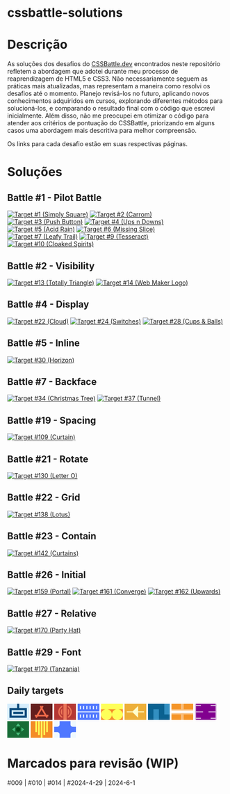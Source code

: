 # cssbattle-solutions

# Descrição

As soluções dos desafios do <a href="https://cssbattle.dev/" target="_blank">CSSBattle.dev</a> encontrados neste repositório refletem a abordagem que adotei durante meu processo de reaprendizagem de HTML5 e CSS3. Não necessariamente seguem as práticas mais atualizadas, mas representam a maneira como resolvi os desafios até o momento. Planejo revisá-los no futuro, aplicando novos conhecimentos adquiridos em cursos, explorando diferentes métodos para solucioná-los, e comparando o resultado final com o código que escrevi inicialmente. Além disso, não me preocupei em otimizar o código para atender aos critérios de pontuação do CSSBattle, priorizando em alguns casos uma abordagem mais descritiva para melhor compreensão.

Os links para cada desafio estão em suas respectivas páginas.

# Soluções

## Battle #1 - Pilot Battle

<a href="solutions/001.md"><img src="https://cssbattle.dev/targets/1.png" title="Target #1 (Simply Square)" width="50px"></a>
<a href="solutions/002.md"><img src="https://cssbattle.dev/targets/2.png" title="Target #2 (Carrom)" width="50px"></a>
<a href="solutions/003.md"><img src="https://cssbattle.dev/targets/3.png" title="Target #3 (Push Button)" width="50px"></a>
<a href="solutions/004.md"><img src="https://cssbattle.dev/targets/4.png" title="Target #4 (Ups n Downs)" width="50px"></a>
<a href="solutions/005.md"><img src="https://cssbattle.dev/targets/5.png" title="Target #5 (Acid Rain)" width="50px"></a>
<a href="solutions/006.md"><img src="https://cssbattle.dev/targets/6.png" title="Target #6 (Missing Slice)" width="50px"></a>
<a href="solutions/007.md"><img src="https://cssbattle.dev/targets/7.png" title="Target #7 (Leafy Trail)" width="50px"></a>
<a href="solutions/009.md"><img src="https://cssbattle.dev/targets/9.png" title="Target #9 (Tesseract)" width="50px"></a>
<a href="solutions/010.md"><img src="https://cssbattle.dev/targets/10.png" title="Target #10 (Cloaked Spirits)" width="50px"></a>

## Battle #2 - Visibility

<a href="solutions/013.md"><img src="https://cssbattle.dev/targets/13.png" title="Target #13 (Totally Triangle)" width="50px"></a>
<a href="solutions/014.md"><img src="https://cssbattle.dev/targets/14.png" title="Target #14 (Web Maker Logo)" width="50px"></a>

## Battle #4 - Display

<a href="solutions/022.md"><img src="https://cssbattle.dev/targets/22.png" title="Target #22 (Cloud)" width="50px"></a>
<a href="solutions/024.md"><img src="https://cssbattle.dev/targets/24.png" title="Target #24 (Switches)" width="50px"></a>
<a href="solutions/028.md"><img src="https://cssbattle.dev/targets/28.png" title="Target #28 (Cups & Balls)" width="50px"></a>

## Battle #5 - Inline

<a href="solutions/030.md"><img src="https://cssbattle.dev/targets/30.png" title="Target #30 (Horizon)" width="50px"></a>

## Battle #7 - Backface

<a href="solutions/034.md"><img src="https://cssbattle.dev/targets/34.png" title="Target #34 (Christmas Tree)" width="50px"></a>
<a href="solutions/037.md"><img src="https://cssbattle.dev/targets/37.png" title="Target #37 (Tunnel)" width="50px"></a>

## Battle #19 - Spacing

<a href="solutions/109.md"><img src="https://cssbattle.dev/targets/109.png" title="Target #109 (Curtain)" width="50px"></a>

## Battle #21 - Rotate

<a href="solutions/130.md"><img src="https://cssbattle.dev/targets/130.png" title="Target #130 (Letter O)" width="50px"></a>

## Battle #22 - Grid

<a href="solutions/138.md"><img src="https://cssbattle.dev/targets/138.png" title="Target #138 (Lotus)" width="50px"></a>

## Battle #23 - Contain

<a href="solutions/142.md"><img src="https://cssbattle.dev/targets/142.png" title="Target #142 (Curtains)" width="50px"></a>

## Battle #26 - Initial

<a href="solutions/159.md"><img src="https://cssbattle.dev/targets/159.png" title="Target #159 (Portal)" width="50px"></a>
<a href="solutions/161.md"><img src="https://cssbattle.dev/targets/161.png" title="Target #161 (Converge)" width="50px"></a>
<a href="solutions/162.md"><img src="https://cssbattle.dev/targets/162.png" title="Target #162 (Upwards)" width="50px"></a>

## Battle #27 - Relative

<a href="solutions/170.md"><img src="https://cssbattle.dev/targets/170.png" title="Target #170 (Party Hat)" width="50px"></a>

## Battle #29 - Font

<a href="solutions/179.md"><img src="https://cssbattle.dev/targets/179.png" title="Target #179 (Tanzania)" width="50px"></a>

## Daily targets

<a href="daily-solutions/2024-4-24.md"><img src="daily-solutions/media/2024-4-24.png" title="Daily target #2024-4-24" width="50px"></a>
<a href="daily-solutions/2024-4-29.md"><img src="daily-solutions/media/2024-4-29.png" title="Daily target #2024-4-29" width="50px"></a>
<a href="daily-solutions/2024-5-4.md"><img src="daily-solutions/media/2024-5-4.png" title="Daily target #2024-5-4" width="50px"></a>
<a href="daily-solutions/2024-5-6.md"><img src="daily-solutions/media/2024-5-6.png" title="Daily target #2024-5-6" width="50px"></a>
<a href="daily-solutions/2024-5-8.md"><img src="daily-solutions/media/2024-5-8.png" title="Daily target #2024-5-8" width="50px"></a>
<a href="daily-solutions/2024-5-13.md"><img src="daily-solutions/media/2024-5-13.png" title="Daily target #2024-5-13" width="50px"></a>
<a href="daily-solutions/2024-6-1.md"><img src="daily-solutions/media/2024-6-1.png" title="Daily target #2024-6-1" width="50px"></a>
<a href="daily-solutions/2024-6-19.md"><img src="daily-solutions/media/2024-6-19.png" title="Daily target #2024-6-19" width="50px"></a>
<a href="daily-solutions/2024-6-25.md"><img src="daily-solutions/media/2024-6-25.png" title="Daily target #2024-6-25" width="50px"></a>
<a href="daily-solutions/2024-7-11.md"><img src="daily-solutions/media/2024-7-11.png" title="Daily target #2024-7-11" width="50px"></a>
<a href="daily-solutions/2024-7-13.md"><img src="daily-solutions/media/2024-7-13.png" title="Daily target #2024-7-13" width="50px"></a>
<a href="daily-solutions/2024-7-16.md"><img src="daily-solutions/media/2024-7-16.png" title="Daily target #2024-7-16" width="50px"></a>

# Marcados para revisão (WIP)

#009 | #010 | #014 | #2024-4-29 | 2024-6-1
